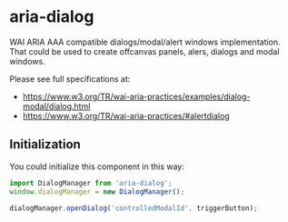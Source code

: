 # aria-dialog

WAI ARIA AAA compatible dialogs/modal/alert windows implementation. That could be used to create offcanvas panels, alers, dialogs and modal windows.

Please see full specifications at:

* https://www.w3.org/TR/wai-aria-practices/examples/dialog-modal/dialog.html
* https://www.w3.org/TR/wai-aria-practices/#alertdialog

## Initialization

You could initialize this component in this way:

```js
import DialogManager from 'aria-dialog';
window.dialogManager = new DialogManager();

dialogManager.openDialog('controlledModalId', triggerButton);
```
